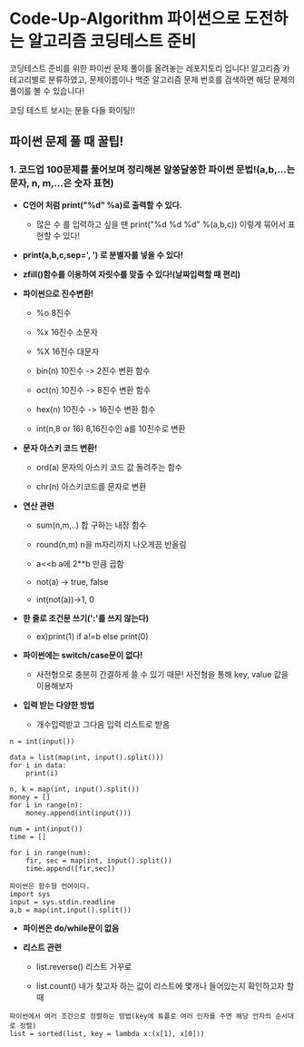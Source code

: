 # Code-Up-Algorithm 파이썬으로 도전하는 알고리즘 코딩테스트 준비

코딩테스트 준비를 위한 파이썬 문제 풀이를 올려놓는 레포지토리 입니다!
알고리즘 카테고리별로 분류하였고, 
문제이름이나 백준 알고리즘 문제 번호를 검색하면 
해당 문제의 풀이를 볼 수 있습니다!


코딩 테스트 보시는 분들 다들 화이팅!!


## 파이썬 문제 풀 때 꿀팁!

### 1. 코드업 100문제를 풀어보며 정리해본 알쏭달쏭한 파이썬 문법!(a,b,...는 문자, n, m,...은 숫자 표현)

- **C언어 처럼 print("%d" %a)로 출력할 수 있다.**

    - 많은 수 를 입력하고 싶을 땐 print("%d %d %d" %(a,b,c)) 이렇게 묶어서 표현할 수 있다!

- **print(a,b,c,sep=', ') 로 분별자를 넣을 수 있다!**

- **zfill()함수를 이용하여 자릿수를 맞출 수 있다!(날짜입력할 때 편리)**

- **파이썬으로 진수변환!**


    - %o 8진수

    - %x 16진수 소문자

    - %X 16진수 대문자

    - bin(n) 10진수 -> 2진수 변환 함수

    - oct(n) 10진수 -> 8진수 변환 함수

    - hex(n) 10진수 -> 16진수 변환 함수

    - int(n,8 or 16) 8,16진수인 a를 10진수로 변환 

- **문자 아스키 코드 변환!**


    - ord(a) 문자의 아스키 코드 값 돌려주는 함수

    - chr(n) 아스키코드를 문자로 변환

- **연산 관련**


    - sum(n,m,..) 합 구하는 내장 함수

    - round(n,m) n을 m자리까지 나오게끔 반올림

    - a<<b a에 2**b 만큼 곱함

    - not(a) -> true, false

    - int(not(a))->1, 0


- **한 줄로 조건문 쓰기(':'를 쓰지 않는다)**


    - ex)print(1) if a!=b else print(0)

- **파이썬에는 switch/case문이 없다!**


    - 사전형으로 충분히 간결하게 쓸 수 있기 때문! 사전형을 통해 key, value 값을 이용해보자

- **입력 받는 다양한 방법**


    - 개수입력받고 그다음 입력 리스트로 받음

```
n = int(input())

data = list(map(int, input().split()))
for i in data:
    print(i)
```
```
n, k = map(int, input().split())
money = []
for i in range(n):
    money.append(int(input()))
```
```
num = int(input())
time = []

for i in range(num):
    fir, sec = map(int, input().split())
    time.append([fir,sec])
```
```
파이썬은 함수형 언어이다.
import sys
input = sys.stdin.readline
a,b = map(int,input().split())
```


- **파이썬은 do/while문이 없음**

- **리스트 관련**


    - list.reverse() 리스트 거꾸로

    - list.count() 내가 찾고자 하는 값이 리스트에 몇개나 들어있는지 확인하고자 할 때
    
```
파이썬에서 여러 조건으로 정렬하는 방법(key에 튜플로 여러 인자를 주면 해당 안자의 순서대로 정렬)
list = sorted(list, key = lambda x:(x[1], x[0]))

```

